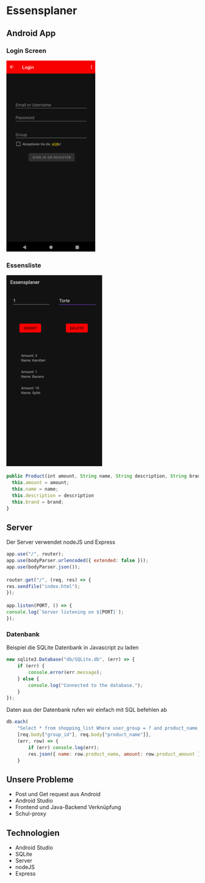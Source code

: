 # Essensplaner

## Android App

### Login Screen

<img alt="LoginScreen" height="500" src="doku/images/Android/LoginScreen.png"/>

### Essensliste

<img alt="Essensliste" height="500" src="doku/images/Android/Essensliste.png"/>

```typescript
public Product(int amount, String name, String description, String brand) {
  this.amount = amount;
  this.name = name;
  this.description = description
  this.brand = brand;
}
```

## Server

Der Server verwendet nodeJS und Express
```javascript
app.use("/", router);
app.use(bodyParser.urlencoded({ extended: false }));
app.use(bodyParser.json());

router.get("/", (req, res) => {
res.sendfile("index.html");
});

app.listen(PORT, () => {
console.log(`Server listening on ${PORT}`);
});
```
### Datenbank


Beispiel die SQLite Datenbank in Javascript zu laden
```javascript
new sqlite3.Database("db/SQLite.db", (err) => {
    if (err) {
        console.error(err.message);
    } else {
        console.log("Connected to the database.");
    }
});
```

Daten aus der Datenbank rufen wir einfach mit SQL befehlen ab
```javascript
db.each(
    "Select * from shopping_list Where user_group = ? and product_name = ?",
    [req.body["group_id"], req.body["product_name"]],
    (err, row) => {
        if (err) console.log(err);
        res.json({ name: row.product_name, amount: row.product_amount });
    }
```
## Unsere Probleme

*   Post und Get request aus Android
*   Android Studio
*   Frontend und Java-Backend Verknüpfung
*   Schul-proxy

## Technologien

*   Android Studio
*   SQLite
*   Server
*   nodeJS
*   Express
